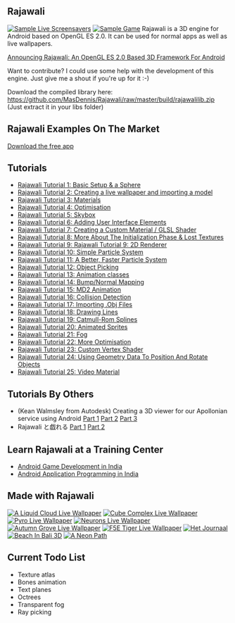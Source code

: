 ## Rajawali

[![Sample Live Screensavers](http://www.rozengain.com/files/rajawali/rajawali-3d-can-jet.jpg)](http://www.rozengain.com/blog/2011/08/23/announcing-rajawali-an-opengl-es-2-0-based-3d-framework-for-android/)
[![Sample Game](http://www.rozengain.com/files/spotlights/rajawali-game.jpg)](http://www.rozengain.com/blog/2011/08/23/announcing-rajawali-an-opengl-es-2-0-based-3d-framework-for-android/)
Rajawali is a 3D engine for Android based on OpenGL ES 2.0. It can be used for normal apps as well as live wallpapers.

[Announcing Rajawali: An OpenGL ES 2.0 Based 3D Framework For Android](http://www.rozengain.com/blog/2011/08/23/announcing-rajawali-an-opengl-es-2-0-based-3d-framework-for-android/)

Want to contribute? I could use some help with the development of this engine. Just give me a shout if you're up for it :-) 

Download the compiled library here: https://github.com/MasDennis/Rajawali/raw/master/build/rajawalilib.zip
(Just extract it in your libs folder)

## Rajawali Examples On The Market

[Download the free app](https://market.android.com/details?id=com.monyetmabuk.rajawali.tutorials)

## Tutorials

* [Rajawali Tutorial 1: Basic Setup & a Sphere](http://www.rozengain.com/blog/2011/08/24/rajawali-tutorial-1-basic-setup-a-sphere/)
* [Rajawali Tutorial 2: Creating a live wallpaper and importing a model](http://www.rozengain.com/blog/2011/08/25/rajawali-tutorial-2-creating-a-live-wallpaper-and-importing-a-model/)
* [Rajawali Tutorial 3: Materials](http://www.rozengain.com/blog/2011/12/05/rajawali-tutorial-3-materials/)
* [Rajawali Tutorial 4: Optimisation](http://www.rozengain.com/blog/2012/01/16/rajawali-tutorial-4-optimisation/)
* [Rajawali Tutorial 5: Skybox](http://www.rozengain.com/blog/2012/02/15/rajawali-tutorial-5-skybox/)
* [Rajawali Tutorial 6: Adding User Interface Elements](http://www.rozengain.com/blog/2012/02/17/rajawali-tutorial-6-adding-user-interface-elements/)
* [Rajawali Tutorial 7: Creating a Custom Material / GLSL Shader](http://www.rozengain.com/blog/2012/02/22/rajawali-tutorial-7-creating-a-custom-material-glsl-shader/)
* [Rajawali Tutorial 8: More About The Initialization Phase & Lost Textures](http://www.rozengain.com/blog/2012/02/22/rajawali-tutorial-8-more-about-the-initialization-phase-lost-textures/)
* [Rajawali Tutorial 9: Rajawali Tutorial 9: 2D Renderer](http://www.rozengain.com/blog/2012/02/22/rajawali-tutorial-9-2d-renderer/)
* [Rajawali Tutorial 10: Simple Particle System](http://www.rozengain.com/blog/2012/02/23/rajawali-tutorial-10-simple-particle-system/)
* [Rajawali Tutorial 11: A Better, Faster Particle System](http://www.rozengain.com/blog/2012/02/27/rajawali-tutorial-11-a-better-faster-particle-system/)
* [Rajawali Tutorial 12: Object Picking](http://www.rozengain.com/blog/2012/03/23/rajawali-tutorial-12-object-picking/)
* [Rajawali Tutorial 13: Animation classes](http://www.rozengain.com/blog/2012/03/26/rajawali-tutorial-12-animation-classes/)
* [Rajawali Tutorial 14: Bump/Normal Mapping](http://www.rozengain.com/blog/2012/03/26/rajawali-tutorial-13-bumpnormal-mapping/)
* [Rajawali Tutorial 15: MD2 Animation](http://www.rozengain.com/blog/2012/04/04/rajawali-tutorial-15-md2-animation/)
* [Rajawali Tutorial 16: Collision Detection](http://www.rozengain.com/blog/2012/04/13/rajawali-tutorial-16-collision-detection/)
* [Rajawali Tutorial 17: Importing .Obj Files](http://www.rozengain.com/blog/2012/04/13/rajawali-tutorial-17-importing-obj-files/)
* [Rajawali Tutorial 18: Drawing Lines](http://www.rozengain.com/blog/2012/04/26/rajawali-tutorial-18-drawing-lines/)
* [Rajawali Tutorial 19: Catmull-Rom Splines](http://www.rozengain.com/blog/2012/04/26/rajawali-tutorial-19-catmull-rom-splines/)
* [Rajawali Tutorial 20: Animated Sprites](http://www.rozengain.com/blog/2012/04/26/rajawali-tutorial-20-animated-sprites/)
* [Rajawali Tutorial 21: Fog](http://www.rozengain.com/blog/2012/05/02/rajawali-tutorial-21-fog/)
* [Rajawali Tutorial 22: More Optimisation](http://www.rozengain.com/blog/2012/05/03/rajawali-tutorial-22-more-optimisation/)
* [Rajawali Tutorial 23: Custom Vertex Shader](http://www.rozengain.com/blog/2012/05/16/rajawali-tutorial-23-custom-vertex-shader/)
* [Rajawali Tutorial 24: Using Geometry Data To Position And Rotate Objects](http://www.rozengain.com/blog/2012/05/30/rajawali-tutorial-24-using-geometry-data-to-position-and-rotate-objects/)
* [Rajawali Tutorial 25: Video Material](http://www.rozengain.com/blog/2012/08/08/rajawali-tutorial-25-video-material/)

## Tutorials By Others
* (Kean Walmsley from Autodesk) Creating a 3D viewer for our Apollonian service using Android [Part 1](http://through-the-interface.typepad.com/through_the_interface/2012/04/creating-a-3d-viewer-for-our-apollonian-service-using-android-part-1.html) [Part 2](http://through-the-interface.typepad.com/through_the_interface/2012/05/creating-a-3d-viewer-for-our-apollonian-service-using-android-part-2.html) [Part 3](http://through-the-interface.typepad.com/through_the_interface/2012/05/creating-a-3d-viewer-for-our-apollonian-service-using-android-part-3.html)
* Rajawali と戯れる [Part 1](http://dev.classmethod.jp/smartphone/android/android-rajawali-tutorials-01/) [Part 2](http://dev.classmethod.jp/smartphone/android/android-rajawali-tutorials-02/)

## Learn Rajawali at a Training Center
* [Android Game Development in India](http://virtualinfocom.com/android_game/android_game_development_institute.html)
* [Android Application Programming in India](http://virtualinfocom.com/android_game_application_development_training.html)

## Made with Rajawali

[![A Liquid Cloud Live Wallpaper](http://www.rozengain.com/files/rajawali/a_liquid_cloud_live_wallpaper.png)](https://market.android.com/details?id=com.formisk.aliquidcloud.free)
[![Cube Complex Live Wallpaper](http://www.rozengain.com/files/rajawali/cube_complex_live_wallpaper.png)](https://play.google.com/store/apps/details?id=com.ToxicBakery.lwp.cubecomplexfree)
[![Pyro Live Wallpaper](http://www.rozengain.com/files/rajawali/pyro.jpg)](https://play.google.com/store/apps/details?id=com.pyroliveFREE)
[![Neurons Live Wallpaper](http://i.imgur.com/hGwVH.png)](https://play.google.com/store/apps/details?id=com.jayschwa.android.wallpaper.neurons)
[![Autumn Grove Live Wallpaper](http://www.rozengain.com/files/rajawali/autumn_grove_live_wallpaper.png)](https://play.google.com/store/apps/details?id=com.PM.AutumnGrove3DFREE)
[![F5E Tiger Live Wallpaper](http://www.rozengain.com/files/rajawali/f5e_tiger_live_wallpaper.png)](https://market.android.com/details?id=com.monyetmabuk.livewallpapers.f5tiger)
[![Het Journaal](http://www.rozengain.com/files/rajawali/rajawali-het-journaal.jpg)](https://play.google.com/store/apps/details?id=com.bw.journal)
[![Beach In Bali 3D](http://www.rozengain.com/files/rajawali/beach_in_bali.png)](https://play.google.com/store/apps/details?id=looksapp.classes)
[![A Neon Path](http://www.rozengain.com/files/rajawali/neon_path.png)](https://play.google.com/store/apps/details?id=com.formisk.aneonpath.free)

## Current Todo List
* Texture atlas
* Bones animation
* Text planes
* Octrees
* Transparent fog
* Ray picking